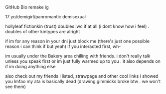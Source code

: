 GitHub Bio remake ig


17 yo/demigirl/panromantic demisexual 

hollyleaf fictionkin (trust) doubles iwc if at all (i dont know how i feel) . doubles of other kintypes are alright 

if im for any reason in your dni just block me (there's just one possible reason i can think if but yeah) if you interacted first, wh-

im usually under the Bakery area chilling with friends. i don't really talk unless you speak first or im just fully warmed up to you . it also depends on if im doing anything else 

also check out my friends i listed, strawpage and other cool links i showed you lmfao my ata is basically dead (drawing gimmicks broke btw . we won't see them)
